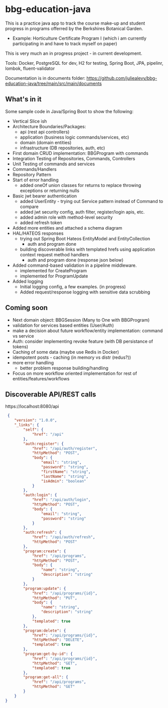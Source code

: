 # bbg-education-java
This is a practice java app to track the course make-up and student progress in programs offerred by the Berkshires Botanical Garden.
- Example:  Horticulture Certificate Program I  (which i am currently participating in and have to track myself on paper)

This is very much an in progress project - in current development.

Tools:  Docker, PostgreSQL for dev, H2 for testing, Spring Boot, JPA, pipelinr, lombok, fluent-validator

Documentation is in documents folder:  https://github.com/juliealevy/bbg-education-java/tree/main/src/main/documents

## What's in it
Some sample code in Java/Spring Boot to show the following:
- Vertical Slice ish
- Architecture Boundaries/Packages:
  - api (rest api controllers)
  - application (business logic commands/services, etc)
  - domain (domain entities)
  - infrastructure (DB repositories, auth, etc)
- First domain CRUD implementation:  BBGProgram with commands
- Integration Testing of Repositories, Commands, Controllers
- Unit Testing of commands and services
- Commands/Handlers
- Repository Pattern
- Start of error handling
  - added oneOf union classes for returns to replace throwing exceptions or returning nulls
- Basic jwt bearer authentication 
  -   added UserEntity - trying out Service pattern instead of Command to compare
  -   added jwt security config, auth filter, register/login apis, etc.
  -   added admin role with method-level security
  -   added refresh token
- Added more entities and attached a schema diagram  
- HAL/HATEOS responses 
  - trying out Spring Boot Hateos EntityModel and EntityCollection
    - auth and program done
  - building discoverable links with templated hrefs using application context request method handlers
    - auth and program done (response json below)
- Added command-based validation in a pipeline middleware.
  -   implemented for CreateProgram
  -   implemented for ProgramUpdate  
- Added logging
  - Initial logging config, a few examples.  (in progress) 
  - Added request/response logging with sensitive data scrubbing 
    

## Coming soon
- Next domain object:  BBGSession (Many to One with BBGProgram)
- validation for services based entities (User/Auth)
- make a decision about future workflow/entity implementation:  command vs service
- Auth: consider implementing revoke feature (with DB persistance of tokens)
- Caching of some data (maybe use Redis in Docker)
- idempotent posts - caching (in memory vs distr (redus?))
- more error handling
  - better problem response building/handling
- Focus on more workflow oriented implementation for rest of entities/features/workflows  
  
## Discoverable API/REST calls

https://localhost:8080/api

```json
 {
    "version": "1.0.0",
    "_links": {
        "self": {
            "href": "/api"
        },
        "auth:register": {
            "href": "/api/auth/register",
            "httpMethod": "POST",
            "body": {
                "email": "string",
                "password": "string",
                "firstName": "string",
                "lastName": "string",
                "isAdmin": "boolean"
            }
        },
        "auth:login": {
            "href": "/api/auth/login",
            "httpMethod": "POST",
            "body": {
                "email": "string",
                "password": "string"
            }
        },
        "auth:refresh": {
            "href": "/api/auth/refresh",
            "httpMethod": "POST"
        },
        "program:create": {
            "href": "/api/programs",
            "httpMethod": "POST",
            "body": {
                "name": "string",
                "description": "string"
            }
        },
        "program:update": {
            "href": "/api/programs/{id}",
            "httpMethod": "PUT",
            "body": {
                "name": "string",
                "description": "string"
            },
            "templated": true
        },
        "program:delete": {
            "href": "/api/programs/{id}",
            "httpMethod": "DELETE",
            "templated": true
        },
        "program:get-by-id": {
            "href": "/api/programs/{id}",
            "httpMethod": "GET",
            "templated": true
        },
        "program:get-all": {
            "href": "/api/programs",
            "httpMethod": "GET"
        }
    }
}
```
